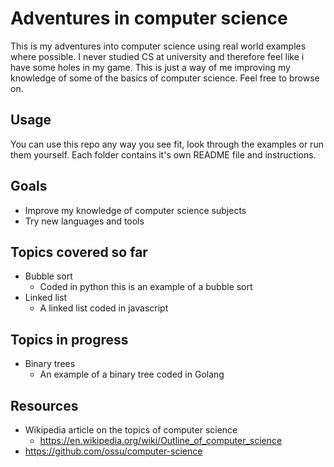 # Adventures in computer science

This is my adventures into computer science using real world examples where possible. I never studied CS at university and therefore feel like i have some holes in my game. This is just a way of me improving my knowledge of some of the basics of computer science. Feel free to browse on.

## Usage

You can use this repo any way you see fit, look through the examples or run them yourself. Each folder contains it's own README file and instructions.

## Goals

* Improve my knowledge of computer science subjects
* Try new languages and tools

## Topics covered so far

* Bubble sort
    * Coded in python this is an example of a bubble sort
* Linked list
    * A linked list coded in javascript

## Topics in progress

* Binary trees
    * An example of a binary tree coded in Golang

## Resources

* Wikipedia article on the topics of computer science
    * https://en.wikipedia.org/wiki/Outline_of_computer_science
* https://github.com/ossu/computer-science